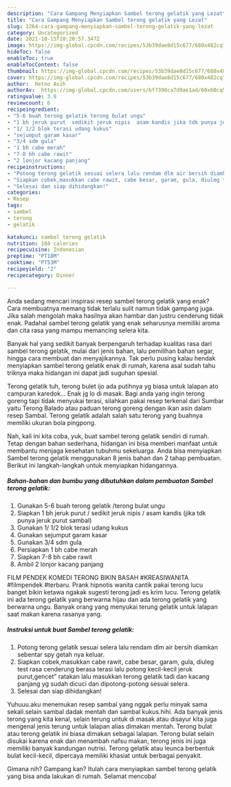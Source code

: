 ```yaml
---
description: "Cara Gampang Menyiapkan Sambel terong gelatik yang Lezat"
title: "Cara Gampang Menyiapkan Sambel terong gelatik yang Lezat"
slug: 1264-cara-gampang-menyiapkan-sambel-terong-gelatik-yang-lezat
category: Uncategorized
date: 2021-10-15T10:20:57.347Z
image: https://img-global.cpcdn.com/recipes/53b39dae8d15c677/680x482cq70/sambel-terong-gelatik-foto-resep-utama.jpg
hideToc: false
enableToc: true
enableTocContent: false
thumbnail: https://img-global.cpcdn.com/recipes/53b39dae8d15c677/680x482cq70/sambel-terong-gelatik-foto-resep-utama.jpg
cover: https://img-global.cpcdn.com/recipes/53b39dae8d15c677/680x482cq70/sambel-terong-gelatik-foto-resep-utama.jpg
author:  Retno Asih
authorAv:  https://img-global.cpcdn.com/users/bf7398ca7d9ae1ad/60x60cq50/avatar.jpg
ratingvalue: 3.8
reviewcount: 6
recipeingredient:
- "5-6 buah terong gelatik terong bulat ungu"
- "1 bh jeruk purut  sedikit jeruk nipis  asam kandis jika tdk punya jeruk purut sambal"
- "1/ 1/2 blok terasi udang kukus"
- "sejumput garam kasar"
- "3/4 sdm gula"
- "1 bh cabe merah"
- "7-8 bh cabe rawit"
- "2 lonjor kacang panjang"
recipeinstructions:
- "Potong terong gelatik sesuai selera lalu rendam dlm air bersih diamkan sebentar spy getah nya keluar."
- "Siapkan cobek,masukkan cabe rawit, cabe besar, garam, gula, diuleg test rasa cenderung berasa terasi lalu potong kecil-kecil jeruk purut,gencet&#34; ratakan lalu masukkan terong gelatik tadi dan kacang panjang yg sudah dicuci dan dipotong-potong sesuai selera."
- "Selesai dan siap dihidangkan!"
categories:
- Resep
tags:
- sambel
- terong
- gelatik

katakunci: sambel terong gelatik 
nutrition: 184 calories
recipecuisine: Indonesian
preptime: "PT18M"
cooktime: "PT53M"
recipeyield: "2"
recipecategory: Dinner

---
```



Anda sedang mencari inspirasi resep sambel terong gelatik yang enak? Cara membuatnya memang tidak terlalu sulit namun tidak gampang juga. Jika salah mengolah maka hasilnya akan hambar dan justru cenderung tidak enak. Padahal sambel terong gelatik yang enak seharusnya memiliki aroma dan cita rasa yang mampu memancing selera kita.


Banyak hal yang sedikit banyak berpengaruh terhadap kualitas rasa dari sambel terong gelatik, mulai dari jenis bahan, lalu pemilihan bahan segar, hingga cara membuat dan menyajikannya. Tak perlu pusing kalau hendak menyiapkan sambel terong gelatik enak di rumah, karena asal sudah tahu triknya maka hidangan ini dapat jadi suguhan spesial.

Terong gelatik tuh, terong bulet ijo ada putihnya yg biasa untuk lalapan ato campuran karedok… Enak jg lo di masak. Bagi anda yang ingin terong goreng tapi tidak menyukai terasi, silahkan pakai resep terkenal dari Sumbar yaitu Terong Balado atau paduan terong goreng dengan ikan asin dalam resep Sambal. Terong gelatik adalah salah satu terong yang buahnya memiliki ukuran bola pingpong.


Nah, kali ini kita coba, yuk, buat sambel terong gelatik sendiri di rumah. Tetap dengan bahan sederhana, hidangan ini bisa memberi manfaat untuk membantu menjaga kesehatan tubuhmu sekeluarga. Anda bisa menyiapkan Sambel terong gelatik menggunakan 8 jenis bahan dan 2 tahap pembuatan. Berikut ini langkah-langkah untuk menyiapkan hidangannya.

<!--inarticleads1-->

##### Bahan-bahan dan bumbu yang dibutuhkan dalam pembuatan Sambel terong gelatik:

1. Gunakan 5-6 buah terong gelatik /terong bulat ungu
1. Siapkan 1 bh jeruk purut / sedikit jeruk nipis / asam kandis (jika tdk punya jeruk purut sambal)
1. Gunakan 1/ 1/2 blok terasi udang kukus
1. Gunakan sejumput garam kasar
1. Gunakan 3/4 sdm gula
1. Persiapkan 1 bh cabe merah
1. Siapkan 7-8 bh cabe rawit
1. Ambil 2 lonjor kacang panjang


FILM PENDEK KOMEDI TERONG BIKIN BASAH #KREASIWANITA #filmpendek #terbaru. Prank hipnotis wanita cantik pakai terong lucu banget bikin ketawa ngakak sugesti terong jadi es krim lucu. Terong gelatik ini ada terong gelatik yang berwarna hijau dan ada terong gelatik yang berwarna ungu. Banyak orang yang menyukai terung gelatik untuk lalapan saat makan karena rasanya yang. 

<!--inarticleads2-->

##### Instruksi untuk buat Sambel terong gelatik:

1. Potong terong gelatik sesuai selera lalu rendam dlm air bersih diamkan sebentar spy getah nya keluar.
1. Siapkan cobek,masukkan cabe rawit, cabe besar, garam, gula, diuleg test rasa cenderung berasa terasi lalu potong kecil-kecil jeruk purut,gencet&#34; ratakan lalu masukkan terong gelatik tadi dan kacang panjang yg sudah dicuci dan dipotong-potong sesuai selera.
1. Selesai dan siap dihidangkan!

Yuhuuu.aku menemukan resep sambal yang nggak perlu minyak sama sekali.selain sambal dadak mentah dan sambal kukus.hihi. Ada banyak jenis terong yang kita kenal, selain terung untuk di masak atau disayur kita juga mengenal jenis terung untuk lalapan alias dimakan mentah. Terong bulat atau terong gelatik ini biasa dimakan sebagai lalapan. Terong bulat selain disukai karena enak dan menambah nafsu makan, terong jenis ini juga memiliki banyak kandungan nutrisi. Terong gelatik atau leunca berbentuk bulat kecil-kecil, dipercaya memiliki khasiat untuk berbagai penyakit. 

Gimana nih? Gampang kan? Itulah cara menyiapkan sambel terong gelatik yang bisa anda lakukan di rumah. Selamat mencoba!

